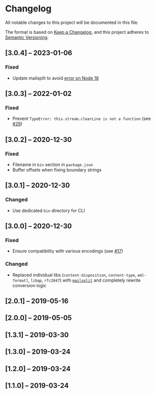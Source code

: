 # Changelog

All notable changes to this project will be documented in this file.

The format is based on [Keep a Changelog](https://keepachangelog.com/en/1.0.0/),
and this project adheres to [Semantic Versioning](https://semver.org/spec/v2.0.0.html).

## [3.0.4] – 2023-01-06

### Fixed
* Update mailsplit to avoid [error on Node 18](https://github.com/andris9/mailsplit/pull/16)

## [3.0.3] – 2022-01-02

### Fixed
* Prevent `TypeError: this.stream.clearLine is not a function` (see [#29](https://github.com/qqilihq/partial-emlx-converter/issues/29))

## [3.0.2] – 2020-12-30

### Fixed
* Filename in `bin` section in `package.json`
* Buffer offsets when fixing boundary strings

## [3.0.1] – 2020-12-30

### Changed
* Use dedicated `bin` directory for CLI

## [3.0.0] – 2020-12-30

### Fixed
* Ensure compatibility with various encodings (see [#17](https://github.com/qqilihq/partial-emlx-converter/issues/17))

### Changed
* Replaced individual libs (`content-disposition`, `content-type`, `eml-format]`, `libqp`, `rfc2047`) with [`mailsplit`](https://github.com/andris9/mailsplit) and completely rewrite conversion logic


## [2.0.1] – 2019-05-16
## [2.0.0] – 2019-05-05
## [1.3.1] – 2019-03-30
## [1.3.0] – 2019-03-24
## [1.2.0] – 2019-03-24
## [1.1.0] – 2019-03-24
